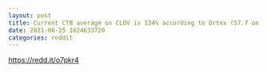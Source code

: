 ```yaml
--- 
layout: post 
title: Current CTB average on CLOV is 124% according to Ortex (57.7 on Fintel) 
date: 2021-06-25 1624633720 
categories: reddit 
--- 
```

https://redd.it/o7pkr4